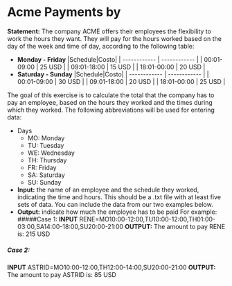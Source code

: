 # Acme Payments by
**Statement:** The company ACME offers their employees the flexibility to work the hours they want. They will pay for the hours worked based on the day of the week and time of day, according to the following table:
- **Monday -  Friday**
|Schedule|Costo|
| ------------ | ------------ |
| 00:01-09:00 | 25 USD  |
| 09:01-18:00 | 15 USD  |
| 18:01-00:00 | 20 USD  |
- **Saturday -  Sunday**
|Schedule|Costo|
| ------------ | ------------ |
| 00:01-09:00 | 30 USD  |
| 09:01-18:00 | 20 USD  |
| 18:01-00:00 | 25 USD  |

The goal of this exercise is to calculate the total that the company has to pay an employee, based on the hours they worked and the times during which they worked. The following abbreviations will be used for entering data:
- Days
  - MO: Monday
  - TU: Tuesday
  - WE: Wednesday
  - TH: Thursday
  - FR: Friday
  - SA: Saturday
  - SU: Sunday
- **Input:** the name of an employee and the schedule they worked, indicating the time and hours. This should be a .txt file with at least five sets of data. You can include the data from our two examples below.
- **Output:** indicate how much the employee has to be paid
For example:
#####Case 1:
**INPUT**
RENE=MO10:00-12:00,TU10:00-12:00,TH01:00-03:00,SA14:00-18:00,SU20:00-21:00
**OUTPUT:**
The amount to pay RENE is: 215 USD
##### Case 2:
**INPUT**
ASTRID=MO10:00-12:00,TH12:00-14:00,SU20:00-21:00
**OUTPUT:**
The amount to pay ASTRID is: 85 USD
